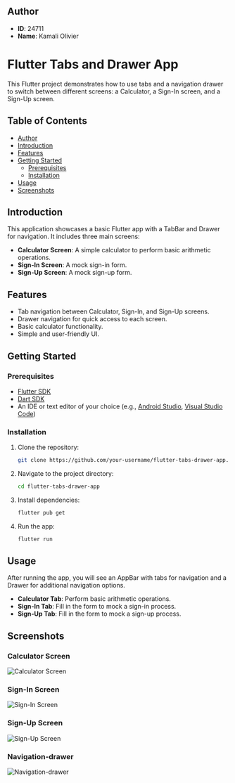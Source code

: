 ## Author

- **ID**: 24711
- **Name**: Kamali Olivier



# Flutter Tabs and Drawer App

This Flutter project demonstrates how to use tabs and a navigation drawer to switch between different screens: a Calculator, a Sign-In screen, and a Sign-Up screen.

## Table of Contents
- [Author](#author)
- [Introduction](#introduction)
- [Features](#features)
- [Getting Started](#getting-started)
  - [Prerequisites](#prerequisites)
  - [Installation](#installation)
- [Usage](#usage)
- [Screenshots](#screenshots)


## Introduction

This application showcases a basic Flutter app with a TabBar and Drawer for navigation. It includes three main screens:

- **Calculator Screen**: A simple calculator to perform basic arithmetic operations.
- **Sign-In Screen**: A mock sign-in form.
- **Sign-Up Screen**: A mock sign-up form.

## Features

- Tab navigation between Calculator, Sign-In, and Sign-Up screens.
- Drawer navigation for quick access to each screen.
- Basic calculator functionality.
- Simple and user-friendly UI.

## Getting Started

### Prerequisites

- [Flutter SDK](https://flutter.dev/docs/get-started/install)
- [Dart SDK](https://dart.dev/get-dart)
- An IDE or text editor of your choice (e.g., [Android Studio](https://developer.android.com/studio), [Visual Studio Code](https://code.visualstudio.com/))

### Installation

1. Clone the repository:

    ```sh
    git clone https://github.com/your-username/flutter-tabs-drawer-app.git
    ```

2. Navigate to the project directory:

    ```sh
    cd flutter-tabs-drawer-app
    ```

3. Install dependencies:

    ```sh
    flutter pub get
    ```

4. Run the app:

    ```sh
    flutter run
    ```

## Usage

After running the app, you will see an AppBar with tabs for navigation and a Drawer for additional navigation options.

- **Calculator Tab**: Perform basic arithmetic operations.
- **Sign-In Tab**: Fill in the form to mock a sign-in process.
- **Sign-Up Tab**: Fill in the form to mock a sign-up process.

## Screenshots


### Calculator Screen

![Calculator Screen](images/calculator.png)

### Sign-In Screen

![Sign-In Screen](images/sign_in.png)

### Sign-Up Screen

![Sign-Up Screen](images/sign_up.png)

### Navigation-drawer

![Navigation-drawer](images/navigation_drawer.png)


